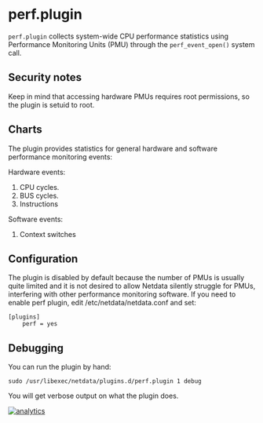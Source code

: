# perf.plugin

`perf.plugin` collects system-wide CPU performance statistics using Performance Monitoring Units (PMU) through the `perf_event_open()` system call.

## Security notes

Keep in mind that accessing hardware PMUs requires root permissions, so the plugin is setuid to root.

## Charts

The plugin provides statistics for general hardware and software performance monitoring events:

Hardware events:
1. CPU cycles.
2. BUS cycles.
3. Instructions

Software events:
1. Context switches

## Configuration

The plugin is disabled by default because the number of PMUs is usually quite limited and it is not desired to allow Netdata silently struggle for PMUs, interfering with other performance monitoring software. If you need to enable perf plugin, edit /etc/netdata/netdata.conf and set:

```
[plugins]
    perf = yes
```

## Debugging

You can run the plugin by hand:

```
sudo /usr/libexec/netdata/plugins.d/perf.plugin 1 debug
```

You will get verbose output on what the plugin does.

[![analytics](https://www.google-analytics.com/collect?v=1&aip=1&t=pageview&_s=1&ds=github&dr=https%3A%2F%2Fgithub.com%2Fnetdata%2Fnetdata&dl=https%3A%2F%2Fmy-netdata.io%2Fgithub%2Fcollectors%2Fperf.plugin%2FREADME&_u=MAC~&cid=5792dfd7-8dc4-476b-af31-da2fdb9f93d2&tid=UA-64295674-3)]()
